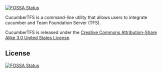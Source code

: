 [![FOSSA Status](https://app.fossa.com/api/projects/git%2Bgithub.com%2Fmikiec84%2Fcucumbertfs.svg?type=shield)](https://app.fossa.com/projects/git%2Bgithub.com%2Fmikiec84%2Fcucumbertfs?ref=badge_shield)

CucumberTFS is a command-line utility that allows users to integrate cucumber and Team Foundation Server (TFS).

CucumberTFS is released under the [Creative Commons Attribution-Share Alike 3.0 United States License](http://creativecommons.org/licenses/by-sa/3.0/us/).

## License
[![FOSSA Status](https://app.fossa.com/api/projects/git%2Bgithub.com%2Fmikiec84%2Fcucumbertfs.svg?type=large)](https://app.fossa.com/projects/git%2Bgithub.com%2Fmikiec84%2Fcucumbertfs?ref=badge_large)